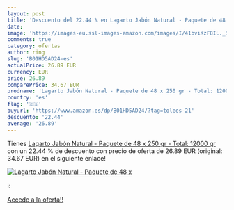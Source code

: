 ```yaml
---
layout: post
title: 'Descuento del 22.44 % en Lagarto Jabón Natural - Paquete de 48 x '
date: 
image: 'https://images-eu.ssl-images-amazon.com/images/I/41bviKzF8IL._SL200_.jpg'
comments: true
category: ofertas
author: ring
slug: 'B01HD5AD24-es'
actualPrice: 26.89 EUR
currency: EUR
price: 26.89
comparePrice: 34.67 EUR
prodname: 'Lagarto Jabón Natural - Paquete de 48 x 250 gr - Total: 12000 gr'
country: 'es'
flag: '🇪🇸'
buyurl: 'https://www.amazon.es/dp/B01HD5AD24/?tag=tolees-21'
descuento: '22.44'
average: '26.89'
---
```


Tienes [Lagarto Jabón Natural - Paquete de 48 x 250 gr - Total: 12000 gr](https://www.amazon.es/dp/B01HD5AD24/?tag=tolees-21) con un 22.44 % de descuento con precio de oferta de 26.89 EUR (original: 34.67 EUR) en el siguiente enlace!

[![Lagarto Jabón Natural - Paquete de 48 x ](https://images-eu.ssl-images-amazon.com/images/I/41bviKzF8IL._SL200_.jpg)](https://www.amazon.es/dp/B01HD5AD24/?tag=tolees-21)

ℹ️:


[Accede a la oferta!!](https://www.amazon.es/dp/B01HD5AD24/?tag=tolees-21)
